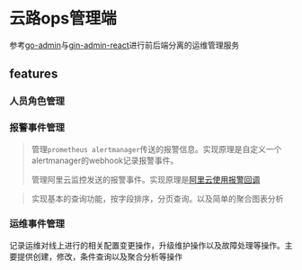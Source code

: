 云路ops管理端
===

参考[go-admin](https://github.com/LyricTian/gin-admin)与[gin-admin-react](https://github.com/LyricTian/gin-admin-react)进行前后端分离的运维管理服务


## features
### 人员角色管理

### 报警事件管理
> 管理`prometheus alertmanager`传送的报警信息。实现原理是自定义一个alertmanager的webhook记录报警事件。
> 
> 管理阿里云监控发送的报警事件。实现原理是[阿里云使用报警回调](https://help.aliyun.com/document_detail/60714.html)

> 实现基本的查询功能，按字段排序，分页查询。以及简单的聚合图表分析

### 运维事件管理
记录运维对线上进行的相关配置变更操作，升级维护操作以及故障处理等操作。主要提供创建，修改，条件查询以及聚合分析等操作
